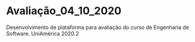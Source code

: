 # Avaliação_04_10_2020
Desenvolvimento de plataforma para avaliação do curso de Engenharia de Software. UniAmérica 2020.2

